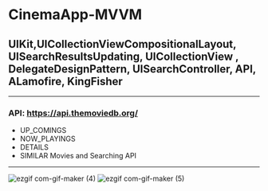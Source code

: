 # CinemaApp-MVVM
## UIKit,UICollectionViewCompositionalLayout, UISearchResultsUpdating, UICollectionView , DelegateDesignPattern, UISearchController, API, ALamofire, KingFisher
____________________
### API:  https://api.themoviedb.org/
- UP_COMINGS
- NOW_PLAYINGS
- DETAILS 
- SIMILAR Movies and Searching API
____________________


![ezgif com-gif-maker (4)](https://user-images.githubusercontent.com/13710309/162626558-57846210-34e2-49d3-b909-83a4e964f1b9.gif)
![ezgif com-gif-maker (5)](https://user-images.githubusercontent.com/13710309/162626589-e9e16ceb-fada-48da-b3ec-7be371e2d6e2.gif)
